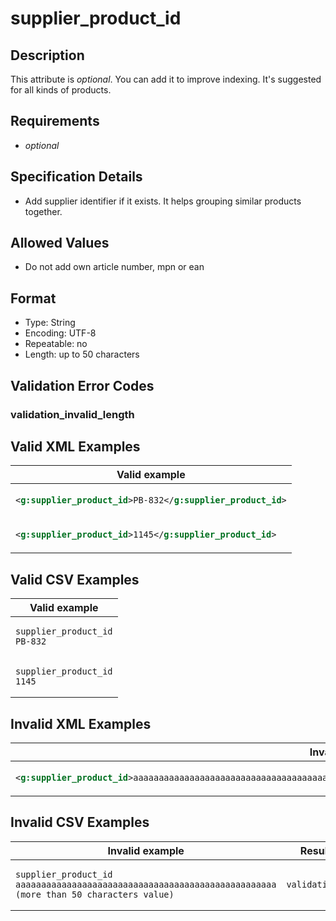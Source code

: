 # supplier_product_id

## Description

This attribute is *optional*.
You can add it to improve indexing. It's suggested for all kinds of products.

## Requirements

* *optional*


## Specification Details

- Add supplier identifier if it exists. It helps grouping similar products together.

## Allowed Values
- Do not add own article number, mpn or ean

## Format

- Type: String
- Encoding: UTF-8
- Repeatable: no
- Length: up to 50 characters


## Validation Error Codes

### validation_invalid_length

## Valid XML Examples

<table>
<thead>
<tr><th>Valid example                                        </th></tr>
</thead>
<tbody>
<tr><td>

```xml
<g:supplier_product_id>PB-832</g:supplier_product_id>
```

</td></tr>
<tr><td>

```xml
<g:supplier_product_id>1145</g:supplier_product_id>  
```

</td></tr>
</tbody>
</table>

## Valid CSV Examples

<table>
<thead>
<tr><th>Valid example             </th></tr>
</thead>
<tbody>
<tr><td>

```csv
supplier_product_id
PB-832
```

</td></tr>
<tr><td>

```csv
supplier_product_id
1145  
```

</td></tr>
</tbody>
</table>

## Invalid XML Examples

<table>
<thead>
<tr><th>Invalid example                                                                                                                   </th><th>Resulting error code     </th></tr>
</thead>
<tbody>
<tr><td>

```xml
<g:supplier_product_id>aaaaaaaaaaaaaaaaaaaaaaaaaaaaaaaaaaaaaaaaaaaaaaaaaaa (more than 50 characters value)</g:supplier_product_id>
```

</td><td>

```xml
validation_invalid_length
```

</td></tr>
</tbody>
</table>

## Invalid CSV Examples

<table>
<thead>
<tr><th>Invalid example                                                                                        </th><th>Resulting error code     </th></tr>
</thead>
<tbody>
<tr><td>

```csv
supplier_product_id
aaaaaaaaaaaaaaaaaaaaaaaaaaaaaaaaaaaaaaaaaaaaaaaaaaa (more than 50 characters value)
```

</td><td>

```csv
validation_invalid_length
```

</td></tr>
</tbody>
</table>

